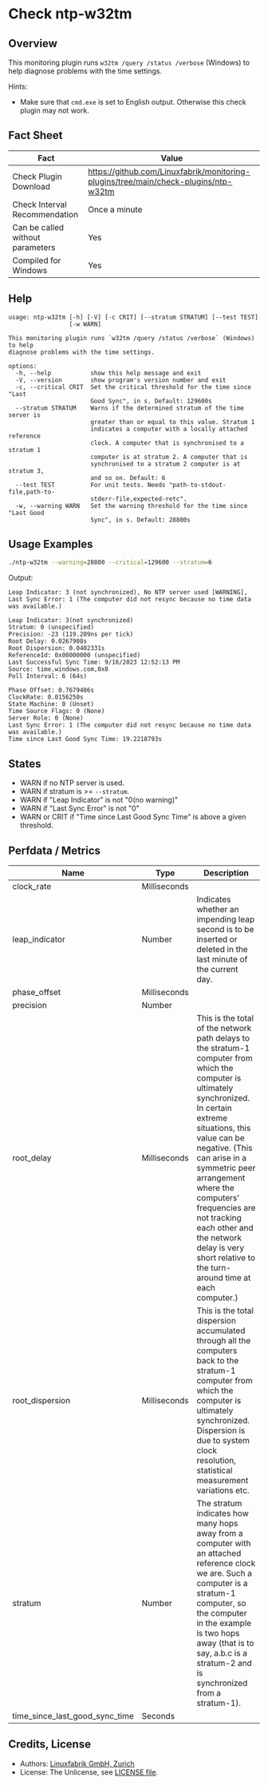 # Check ntp-w32tm

## Overview

This monitoring plugin runs `w32tm /query /status /verbose` (Windows) to help diagnose problems with the time settings.

Hints:

* Make sure that `cmd.exe` is set to English output. Otherwise this check plugin may not work.


## Fact Sheet

| Fact | Value |
|----|----|
| Check Plugin Download                 | <https://github.com/Linuxfabrik/monitoring-plugins/tree/main/check-plugins/ntp-w32tm> |
| Check Interval Recommendation         | Once a minute |
| Can be called without parameters      | Yes |
| Compiled for Windows                  | Yes |


## Help

```text
usage: ntp-w32tm [-h] [-V] [-c CRIT] [--stratum STRATUM] [--test TEST]
                 [-w WARN]

This monitoring plugin runs `w32tm /query /status /verbose` (Windows) to help
diagnose problems with the time settings.

options:
  -h, --help           show this help message and exit
  -V, --version        show program's version number and exit
  -c, --critical CRIT  Set the critical threshold for the time since "Last
                       Good Sync", in s. Default: 129600s
  --stratum STRATUM    Warns if the determined stratum of the time server is
                       greater than or equal to this value. Stratum 1
                       indicates a computer with a locally attached reference
                       clock. A computer that is synchronised to a stratum 1
                       computer is at stratum 2. A computer that is
                       synchronised to a stratum 2 computer is at stratum 3,
                       and so on. Default: 6
  --test TEST          For unit tests. Needs "path-to-stdout-file,path-to-
                       stderr-file,expected-retc".
  -w, --warning WARN   Set the warning threshold for the time since "Last Good
                       Sync", in s. Default: 28800s
```


## Usage Examples

```bash
./ntp-w32tm --warning=28800 --critical=129600 --stratum=6
```

Output:

```text
Leap Indicator: 3 (not synchronized), No NTP server used [WARNING], Last Sync Error: 1 (The computer did not resync because no time data was available.)

Leap Indicator: 3(not synchronized)
Stratum: 0 (unspecified)
Precision: -23 (119.209ns per tick)
Root Delay: 0.0267908s
Root Dispersion: 0.0402331s
ReferenceId: 0x00000000 (unspecified)
Last Successful Sync Time: 9/16/2023 12:52:13 PM
Source: time.windows.com,0x8
Poll Interval: 6 (64s)

Phase Offset: 0.7679486s
ClockRate: 0.0156250s
State Machine: 0 (Unset)
Time Source Flags: 0 (None)
Server Role: 0 (None)
Last Sync Error: 1 (The computer did not resync because no time data was available.)
Time since Last Good Sync Time: 19.2218793s
```


## States

* WARN if no NTP server is used.
* WARN if stratum is \>= `--stratum`.
* WARN if "Leap Indicator" is not "0(no warning)"
* WARN if "Last Sync Error" is not "0"
* WARN or CRIT if "Time since Last Good Sync Time" is above a given threshold.


## Perfdata / Metrics

| Name | Type | Description |
|----|----|----|
| clock_rate | Milliseconds |  |
| leap_indicator | Number | Indicates whether an impending leap second is to be inserted or deleted in the last minute of the current day. |
| phase_offset | Milliseconds |  |
| precision | Number |  |
| root_delay | Milliseconds | This is the total of the network path delays to the stratum-1 computer from which the computer is ultimately synchronized. In certain extreme situations, this value can be negative. (This can arise in a symmetric peer arrangement where the computers’ frequencies are not tracking each other and the network delay is very short relative to the turn-around time at each computer.) |
| root_dispersion | Milliseconds | This is the total dispersion accumulated through all the computers back to the stratum-1 computer from which the computer is ultimately synchronized. Dispersion is due to system clock resolution, statistical measurement variations etc. |
| stratum | Number | The stratum indicates how many hops away from a computer with an attached reference clock we are. Such a computer is a stratum-1 computer, so the computer in the example is two hops away (that is to say, a.b.c is a stratum-2 and is synchronized from a stratum-1). |
| time_since_last_good_sync_time | Seconds |  |


## Credits, License

* Authors: [Linuxfabrik GmbH, Zurich](https://www.linuxfabrik.ch)
* License: The Unlicense, see [LICENSE file](https://unlicense.org/).

